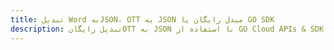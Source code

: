 ---title: تبدیل Word بهJSON، OTT به JSON مبدل رایگان یا GO SDKdescription: تبدیل رایگانOTT به JSON با استفاده از GO Cloud APIs & SDK. همچنین اسناد Microsoft Word و OpenOffice را در Cloud ایجاد، ویرایش و رندر کنید.---